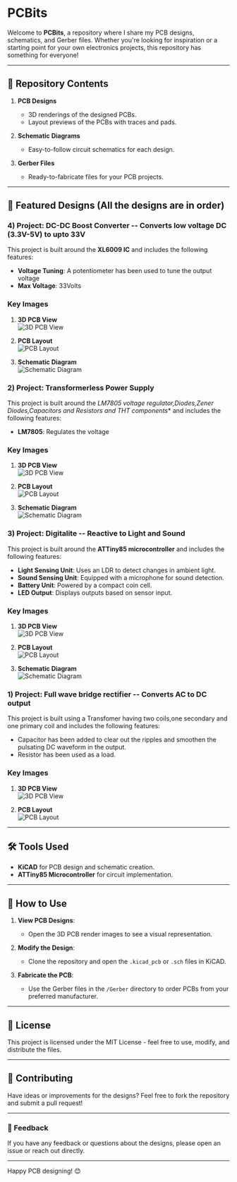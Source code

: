 # PCBits

Welcome to **PCBits**, a repository where I share my PCB designs, schematics, and Gerber files. Whether you're looking for inspiration or a starting point for your own electronics projects, this repository has something for everyone!

---

## 📂 Repository Contents

1. **PCB Designs**
   - 3D renderings of the designed PCBs.
   - Layout previews of the PCBs with traces and pads.
   
2. **Schematic Diagrams**
   - Easy-to-follow circuit schematics for each design.

3. **Gerber Files**
   - Ready-to-fabricate files for your PCB projects.

---

## 🔧 Featured Designs (All the designs are in order)
### **4) Project: DC-DC Boost Converter -- Converts low voltage DC (3.3V-5V) to upto 33V**

This project is built around the **XL6009 IC** and includes the following features:
- **Voltage Tuning**: A potentiometer has been used to tune the output voltage
- **Max Voltage**: 33Volts

### Key Images

1. **3D PCB View**  
   ![3D PCB View](./assests/3D_Boost_Converter.png)

2. **PCB Layout**  
   ![PCB Layout](./assests/PCB_Boost_Converter.png)

3. **Schematic Diagram**  
   ![Schematic Diagram](./assests/Schematic_Boost_Converter.png)

### **2) Project: Transformerless Power Supply**

This project is built around the *LM7805 voltage regulator,Diodes,Zener Diodes,Capacitors and Resistors and THT components** and includes the following features:
- **LM7805**: Regulates the voltage

### Key Images

1. **3D PCB View**  
   ![3D PCB View](./assests/3D_view_Transformerless_Power_Supply.png)

2. **PCB Layout**  
   ![PCB Layout](./assests/PCB_View_Transformerless_Power_Supply.png)

3. **Schematic Diagram**  
   ![Schematic Diagram](./assests/Schematic_View_Transformerless_Power_Supply.png)



### **3) Project: Digitalite -- Reactive to Light and Sound**

This project is built around the **ATTiny85 microcontroller** and includes the following features:
- **Light Sensing Unit**: Uses an LDR to detect changes in ambient light.
- **Sound Sensing Unit**: Equipped with a microphone for sound detection.
- **Battery Unit**: Powered by a compact coin cell.
- **LED Output**: Displays outputs based on sensor input.

### Key Images

1. **3D PCB View**  
   ![3D PCB View](./assests/3D.png)

2. **PCB Layout**  
   ![PCB Layout](./assests/pcb_layout.png)

3. **Schematic Diagram**  
   ![Schematic Diagram](./assests/schematic_diagram.png)


### **1) Project: Full wave bridge rectifier -- Converts AC to DC output**

This project is built using a Transfomer having two coils,one secondary and one primary coil and includes the following features:
- Capacitor has been added to clear out the ripples and smoothen the pulsating DC waveform in the output.
- Resistor has been used as a load.

### Key Images

1. **3D PCB View**  
   ![3D PCB View](./assests/PCB_3D_view.png)

2. **PCB Layout**  
   ![PCB Layout](./assests/PCB_footprint_view.png)



---

## 🛠️ Tools Used

- **KiCAD** for PCB design and schematic creation.
- **ATTiny85 Microcontroller** for circuit implementation.

---

## 🚀 How to Use

1. **View PCB Designs**:
   - Open the 3D PCB render images to see a visual representation.
   
2. **Modify the Design**:
   - Clone the repository and open the `.kicad_pcb` or `.sch` files in KiCAD.

3. **Fabricate the PCB**:
   - Use the Gerber files in the `/Gerber` directory to order PCBs from your preferred manufacturer.

---

## 📜 License

This project is licensed under the MIT License - feel free to use, modify, and distribute the files.

---

## 🤝 Contributing

Have ideas or improvements for the designs? Feel free to fork the repository and submit a pull request!

---

### 💬 Feedback

If you have any feedback or questions about the designs, please open an issue or reach out directly.

---

Happy PCB designing! 😊
